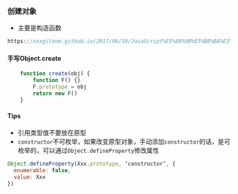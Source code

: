 ### 创建对象
- 主要是构造函数
```js
https://xxxgitone.github.io/2017/06/10/JavaScript%E5%88%9B%E5%BB%BA%E5%AF%B9%E8%B1%A1%E7%9A%84%E4%B8%83%E7%A7%8D%E6%96%B9%E5%BC%8F/
```

#### 手写Object.create
```js
	function create(obj) {
		function F() {}
		F.prototype = obj
		return new F()
	}
```

#### Tips
- 引用类型值不要放在原型
- `constructor`不可枚举，如果改变原型对象，手动添加`constructor`的话，是可枚举的，可以通过`Object.defineProperty`修改属性
```js
Object.defineProperty(Xxx.prototype, ‘constructor’, {
  enumerable: false,
  value: Xxx
})
```
